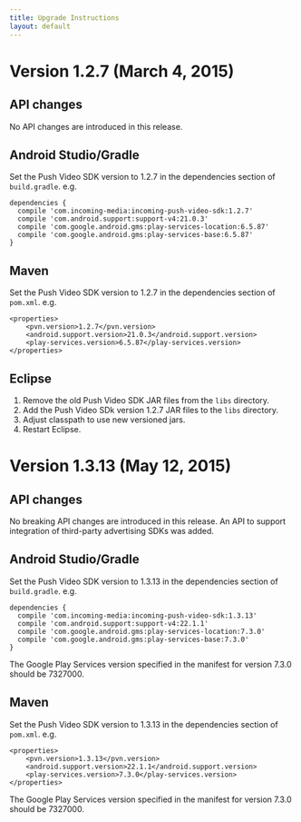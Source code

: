```yaml
---
title: Upgrade Instructions
layout: default 
---
```

 
# Version 1.2.7 (March 4, 2015) 

## API changes

No API changes are introduced in this release.
	
## Android Studio/Gradle

Set the Push Video SDK version to 1.2.7 in the dependencies section of `build.gradle`. e.g.

    dependencies {
      compile 'com.incoming-media:incoming-push-video-sdk:1.2.7'
      compile 'com.android.support:support-v4:21.0.3'
      compile 'com.google.android.gms:play-services-location:6.5.87'
      compile 'com.google.android.gms:play-services-base:6.5.87'
    }


## Maven

Set the Push Video SDK version to 1.2.7 in the dependencies section of `pom.xml`. e.g.

    <properties>
        <pvn.version>1.2.7</pvn.version>
        <android.support.version>21.0.3</android.support.version>
        <play-services.version>6.5.87</play-services.version>
    </properties>

## Eclipse

 1. Remove the old Push Video SDK JAR files from the `libs` directory.
 1. Add the Push Video SDk version 1.2.7 JAR files to the `libs` directory.
 1. Adjust classpath to use new versioned jars.
 1. Restart Eclipse.


# Version 1.3.13 (May 12, 2015) 

## API changes

No breaking API changes are introduced in this release. An API to support integration of third-party advertising SDKs was added.
	
## Android Studio/Gradle

Set the Push Video SDK version to 1.3.13 in the dependencies section of `build.gradle`. e.g.

    dependencies {
      compile 'com.incoming-media:incoming-push-video-sdk:1.3.13'
      compile 'com.android.support:support-v4:22.1.1'
      compile 'com.google.android.gms:play-services-location:7.3.0'
      compile 'com.google.android.gms:play-services-base:7.3.0'
    }

The Google Play Services version specified in the manifest for version 7.3.0 should be 7327000.

## Maven

Set the Push Video SDK version to 1.3.13 in the dependencies section of `pom.xml`. e.g.

    <properties>
        <pvn.version>1.3.13</pvn.version>
        <android.support.version>22.1.1</android.support.version>
        <play-services.version>7.3.0</play-services.version>
    </properties>

The Google Play Services version specified in the manifest for version 7.3.0 should be 7327000.